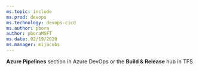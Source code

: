```yaml
---
ms.topic: include
ms.prod: devops
ms.technology: devops-cicd
ms.author: pbora
author: pboraMSFT
ms.date: 02/19/2020
ms.manager: mijacobs
---
```


**Azure Pipelines** section in Azure DevOps or the **Build &amp; Release** hub in TFS
